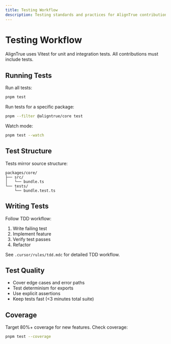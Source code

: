 ```yaml
---
title: Testing Workflow
description: Testing standards and practices for AlignTrue contributions.
---
```


# Testing Workflow

AlignTrue uses Vitest for unit and integration tests. All contributions must include tests.

## Running Tests

Run all tests:

```bash
pnpm test
```

Run tests for a specific package:

```bash
pnpm --filter @aligntrue/core test
```

Watch mode:

```bash
pnpm test --watch
```

## Test Structure

Tests mirror source structure:

```
packages/core/
├── src/
│   └── bundle.ts
└── tests/
    └── bundle.test.ts
```

## Writing Tests

Follow TDD workflow:

1. Write failing test
2. Implement feature
3. Verify test passes
4. Refactor

See `.cursor/rules/tdd.mdc` for detailed TDD workflow.

## Test Quality

- Cover edge cases and error paths
- Test determinism for exports
- Use explicit assertions
- Keep tests fast (<3 minutes total suite)

## Coverage

Target 80%+ coverage for new features. Check coverage:

```bash
pnpm test --coverage
```
